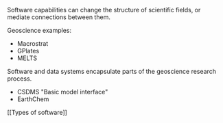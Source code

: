 Software capabilities can change the structure of scientific fields, or mediate
connections between them.

Geoscience examples:

- Macrostrat
- GPlates
- MELTS

Software and data systems encapsulate parts of the geoscience research process.

- CSDMS "Basic model interface"
- EarthChem

[[Types of software]]
